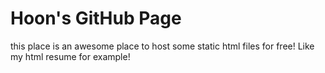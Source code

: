 # Hoon's GitHub Page
 this place is an awesome place to host some static html files for free! Like my
 html resume for example!


